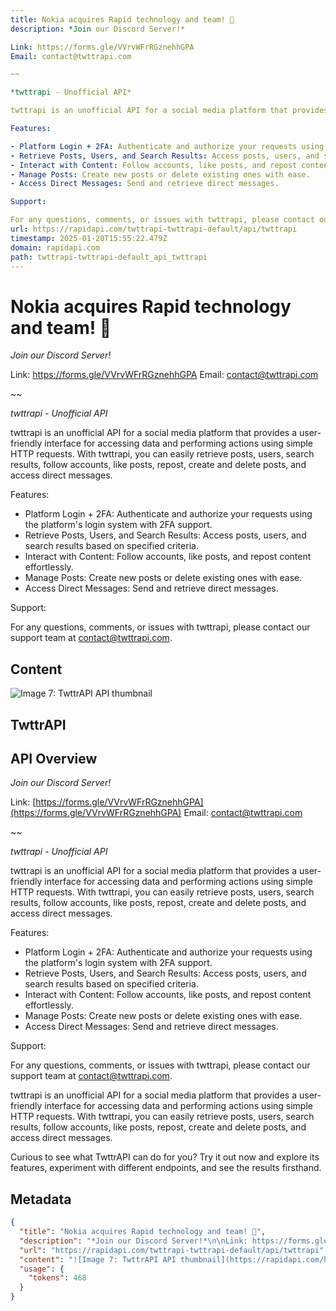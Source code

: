 ```yaml
---
title: Nokia acquires Rapid technology and team! 🚀
description: *Join our Discord Server!*

Link: https://forms.gle/VVrvWFrRGznehhGPA
Email: contact@twttrapi.com

~~

*twttrapi - Unofficial API*

twttrapi is an unofficial API for a social media platform that provides a user-friendly interface for accessing data and performing actions using simple HTTP requests. With twttrapi, you can easily retrieve posts, users, search results, follow accounts, like posts, repost, create and delete posts, and access direct messages.

Features:

- Platform Login + 2FA: Authenticate and authorize your requests using the platform's login system with 2FA support.
- Retrieve Posts, Users, and Search Results: Access posts, users, and search results based on specified criteria.
- Interact with Content: Follow accounts, like posts, and repost content effortlessly.
- Manage Posts: Create new posts or delete existing ones with ease.
- Access Direct Messages: Send and retrieve direct messages.

Support:

For any questions, comments, or issues with twttrapi, please contact our support team at contact@twttrapi.com.
url: https://rapidapi.com/twttrapi-twttrapi-default/api/twttrapi
timestamp: 2025-01-20T15:55:22.479Z
domain: rapidapi.com
path: twttrapi-twttrapi-default_api_twttrapi
---
```


# Nokia acquires Rapid technology and team! 🚀


*Join our Discord Server!*

Link: https://forms.gle/VVrvWFrRGznehhGPA
Email: contact@twttrapi.com

~~

*twttrapi - Unofficial API*

twttrapi is an unofficial API for a social media platform that provides a user-friendly interface for accessing data and performing actions using simple HTTP requests. With twttrapi, you can easily retrieve posts, users, search results, follow accounts, like posts, repost, create and delete posts, and access direct messages.

Features:

- Platform Login + 2FA: Authenticate and authorize your requests using the platform's login system with 2FA support.
- Retrieve Posts, Users, and Search Results: Access posts, users, and search results based on specified criteria.
- Interact with Content: Follow accounts, like posts, and repost content effortlessly.
- Manage Posts: Create new posts or delete existing ones with ease.
- Access Direct Messages: Send and retrieve direct messages.

Support:

For any questions, comments, or issues with twttrapi, please contact our support team at contact@twttrapi.com.


## Content

![Image 7: TwttrAPI API thumbnail](https://rapidapi.com/hub/_next/image?url=https%3A%2F%2Frapidapi-prod-apis.s3.amazonaws.com%2F7c4b05db-1d9f-41dc-adfb-bfdf8a1ed304.webp&w=3840&q=75)

TwttrAPI
--------

API Overview
------------

_Join our Discord Server!_

Link: [https://forms.gle/VVrvWFrRGznehhGPA](https://forms.gle/VVrvWFrRGznehhGPA) Email: [contact@twttrapi.com](mailto:contact@twttrapi.com)

~~

_twttrapi - Unofficial API_

twttrapi is an unofficial API for a social media platform that provides a user-friendly interface for accessing data and performing actions using simple HTTP requests. With twttrapi, you can easily retrieve posts, users, search results, follow accounts, like posts, repost, create and delete posts, and access direct messages.

Features:

*   Platform Login + 2FA: Authenticate and authorize your requests using the platform's login system with 2FA support.
*   Retrieve Posts, Users, and Search Results: Access posts, users, and search results based on specified criteria.
*   Interact with Content: Follow accounts, like posts, and repost content effortlessly.
*   Manage Posts: Create new posts or delete existing ones with ease.
*   Access Direct Messages: Send and retrieve direct messages.

Support:

For any questions, comments, or issues with twttrapi, please contact our support team at [contact@twttrapi.com](mailto:contact@twttrapi.com).

twttrapi is an unofficial API for a social media platform that provides a user-friendly interface for accessing data and performing actions using simple HTTP requests. With twttrapi, you can easily retrieve posts, users, search results, follow accounts, like posts, repost, create and delete posts, and access direct messages.

Curious to see what TwttrAPI can do for you? Try it out now and explore its features, experiment with different endpoints, and see the results firsthand.

## Metadata

```json
{
  "title": "Nokia acquires Rapid technology and team! 🚀",
  "description": "*Join our Discord Server!*\n\nLink: https://forms.gle/VVrvWFrRGznehhGPA\nEmail: contact@twttrapi.com\n\n~~\n\n*twttrapi - Unofficial API*\n\ntwttrapi is an unofficial API for a social media platform that provides a user-friendly interface for accessing data and performing actions using simple HTTP requests. With twttrapi, you can easily retrieve posts, users, search results, follow accounts, like posts, repost, create and delete posts, and access direct messages.\n\nFeatures:\n\n- Platform Login + 2FA: Authenticate and authorize your requests using the platform's login system with 2FA support.\n- Retrieve Posts, Users, and Search Results: Access posts, users, and search results based on specified criteria.\n- Interact with Content: Follow accounts, like posts, and repost content effortlessly.\n- Manage Posts: Create new posts or delete existing ones with ease.\n- Access Direct Messages: Send and retrieve direct messages.\n\nSupport:\n\nFor any questions, comments, or issues with twttrapi, please contact our support team at contact@twttrapi.com.",
  "url": "https://rapidapi.com/twttrapi-twttrapi-default/api/twttrapi",
  "content": "![Image 7: TwttrAPI API thumbnail](https://rapidapi.com/hub/_next/image?url=https%3A%2F%2Frapidapi-prod-apis.s3.amazonaws.com%2F7c4b05db-1d9f-41dc-adfb-bfdf8a1ed304.webp&w=3840&q=75)\n\nTwttrAPI\n--------\n\nAPI Overview\n------------\n\n_Join our Discord Server!_\n\nLink: [https://forms.gle/VVrvWFrRGznehhGPA](https://forms.gle/VVrvWFrRGznehhGPA) Email: [contact@twttrapi.com](mailto:contact@twttrapi.com)\n\n~~\n\n_twttrapi - Unofficial API_\n\ntwttrapi is an unofficial API for a social media platform that provides a user-friendly interface for accessing data and performing actions using simple HTTP requests. With twttrapi, you can easily retrieve posts, users, search results, follow accounts, like posts, repost, create and delete posts, and access direct messages.\n\nFeatures:\n\n*   Platform Login + 2FA: Authenticate and authorize your requests using the platform's login system with 2FA support.\n*   Retrieve Posts, Users, and Search Results: Access posts, users, and search results based on specified criteria.\n*   Interact with Content: Follow accounts, like posts, and repost content effortlessly.\n*   Manage Posts: Create new posts or delete existing ones with ease.\n*   Access Direct Messages: Send and retrieve direct messages.\n\nSupport:\n\nFor any questions, comments, or issues with twttrapi, please contact our support team at [contact@twttrapi.com](mailto:contact@twttrapi.com).\n\ntwttrapi is an unofficial API for a social media platform that provides a user-friendly interface for accessing data and performing actions using simple HTTP requests. With twttrapi, you can easily retrieve posts, users, search results, follow accounts, like posts, repost, create and delete posts, and access direct messages.\n\nCurious to see what TwttrAPI can do for you? Try it out now and explore its features, experiment with different endpoints, and see the results firsthand.",
  "usage": {
    "tokens": 468
  }
}
```
